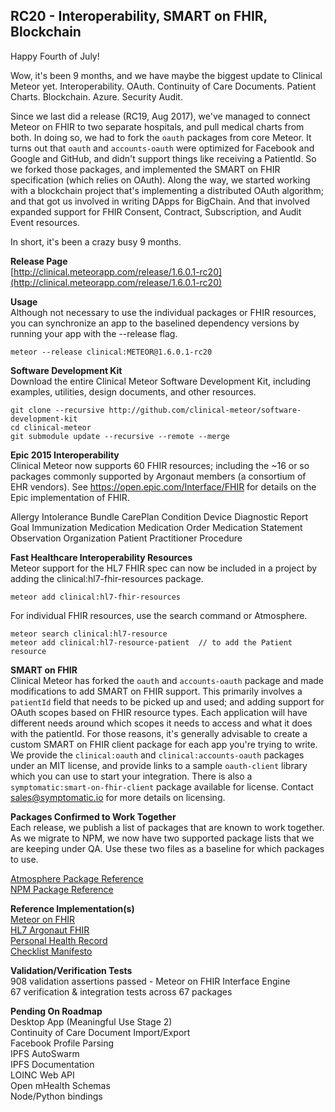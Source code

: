 ## RC20 - Interoperability, SMART on FHIR, Blockchain

Happy Fourth of July!

Wow, it's been 9 months, and we have maybe the biggest update to Clinical Meteor yet.  Interoperability.  OAuth.  Continuity of Care Documents.  Patient Charts.  Blockchain.  Azure.  Security Audit.   

Since we last did a release (RC19, Aug 2017), we've managed to connect Meteor on FHIR to two separate hospitals, and pull medical charts from both.  In doing so, we had to fork the `oauth` packages from core Meteor.  It turns out that `oauth` and `accounts-oauth` were optimized for Facebook and Google and GitHub, and didn't support things like receiving a PatientId.  So we forked those packages, and implemented the SMART on FHIR specification (which relies on OAuth).   Along the way, we started working with a blockchain project that's implementing a distributed OAuth algorithm; and that got us involved in writing DApps for BigChain.  And that involved expanded support for FHIR Consent, Contract, Subscription, and Audit Event resources.   

In short, it's been a crazy busy 9 months.  


**Release Page**  
[http://clinical.meteorapp.com/release/1.6.0.1-rc20](http://clinical.meteorapp.com/release/1.6.0.1-rc20)


**Usage**  
Although not necessary to use the individual packages or FHIR resources, you can synchronize an app to the baselined dependency versions by running your app with the --release flag.

```
meteor --release clinical:METEOR@1.6.0.1-rc20
```

**Software Development Kit**  
Download the entire Clinical Meteor Software Development Kit, including examples, utilities, design documents, and other resources.

```
git clone --recursive http://github.com/clinical-meteor/software-development-kit
cd clinical-meteor 
git submodule update --recursive --remote --merge
```

**Epic 2015 Interoperability**  
Clinical Meteor now supports 60 FHIR resources; including the ~16 or so packages commonly supported by Argonaut members (a consortium of EHR vendors). See https://open.epic.com/Interface/FHIR for details on the Epic implementation of FHIR. 

Allergy Intolerance
Bundle
CarePlan
Condition
Device
Diagnostic Report
Goal
Immunization
Medication
Medication Order
Medication Statement
Observation
Organization
Patient
Practitioner
Procedure


**Fast Healthcare Interoperability Resources**  
Meteor support for the HL7 FHIR spec can now be included in a project by adding the clinical:hl7-fhir-resources package.

```
meteor add clinical:hl7-fhir-resources
```

For individual FHIR resources, use the search command or Atmosphere.

```
meteor search clinical:hl7-resource
meteor add clinical:hl7-resource-patient  // to add the Patient resource
```

**SMART on FHIR**  
Clinical Meteor has forked the `oauth` and `accounts-oauth` package and made modifications to add SMART on FHIR support.  This primarily involves a `patientId` field that needs to be picked up and used; and adding support for OAuth scopes based on FHIR resource types.  Each application will have different needs around which scopes it needs to access and what it does with the patientId.  For those reasons, it's generally advisable to create a custom SMART on FHIR client package for each app you're trying to write.  We provide the `clinical:oauth` and `clinical:accounts-oauth` packages under an MIT license, and provide links to a sample `oauth-client` library which you can use to start your integration.  There is also a `symptomatic:smart-on-fhir-client` package available for license.  Contact sales@symptomatic.io for more details on licensing.


**Packages Confirmed to Work Together**  
Each release, we publish a list of packages that are known to work together.  As we migrate to NPM, we now have two supported package lists that we are keeping under QA.  Use these two files as a baseline for which packages to use.  

[Atmosphere Package Reference](https://github.com/clinical-meteor/software-development-kit/blob/master/releases/clinical.meteor.rc20.json)  
[NPM Package Reference](https://github.com/clinical-meteor/meteor-on-fhir/blob/master/webapp/package.json#L24-L64)  


**Reference Implementation(s)**  
[Meteor on FHIR](https://github.com/clinical-meteor/meteor-on-fhir)  
[HL7 Argonaut FHIR](https://github.com/clinical-meteor/hl7-argonaut-fhir)  
[Personal Health Record](https://github.com/clinical-meteor/personal-health-record)  
[Checklist Manifesto](https://github.com/clinical-meteor/checklist-manifesto)  


**Validation/Verification Tests**  
908 validation assertions passed - Meteor on FHIR Interface Engine  
67 verification & integration tests across 67 packages  

**Pending On Roadmap**  
Desktop App (Meaningful Use Stage 2)  
Continuity of Care Document Import/Export  
Facebook Profile Parsing  
IPFS AutoSwarm   
IPFS Documentation  
LOINC Web API  
Open mHealth Schemas  
Node/Python bindings  